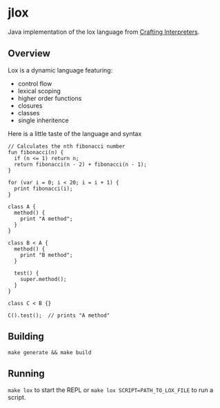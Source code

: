 # jlox

Java implementation of the lox language from [Crafting Interpreters](https://craftinginterpreters.com/contents.html).

## Overview

Lox is a dynamic language featuring:

- control flow
- lexical scoping
- higher order functions
- closures
- classes
- single inheritence


Here is a little taste of the language and syntax

```
// Calculates the nth fibonacci number
fun fibonacci(n) {
  if (n <= 1) return n;
  return fibonacci(n - 2) + fibonacci(n - 1);
}

for (var i = 0; i < 20; i = i + 1) {
  print fibonacci(i);
}
```

```
class A {
  method() {
    print "A method";
  }
}

class B < A {
  method() {
    print "B method";
  }

  test() {
    super.method();
  }
}

class C < B {}

C().test();  // prints "A method"
```

## Building

`make generate && make build`

## Running

`make lox` to start the REPL or `make lox SCRIPT=PATH_TO_LOX_FILE` to run a script.
